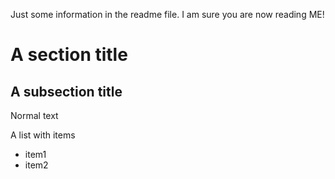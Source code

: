 Just some information in the readme file.
I am sure you are now reading ME!

# A section title
## A subsection title
Normal text

A list with items
- item1
- item2
